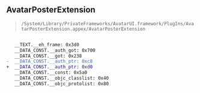 ## AvatarPosterExtension

> `/System/Library/PrivateFrameworks/AvatarUI.framework/PlugIns/AvatarPosterExtension.appex/AvatarPosterExtension`

```diff

   __TEXT.__eh_frame: 0x3d0
   __DATA_CONST.__auth_got: 0x700
   __DATA_CONST.__got: 0x238
-  __DATA_CONST.__auth_ptr: 0xc8
+  __DATA_CONST.__auth_ptr: 0xd0
   __DATA_CONST.__const: 0x5a0
   __DATA_CONST.__objc_classlist: 0x40
   __DATA_CONST.__objc_protolist: 0x80

```
